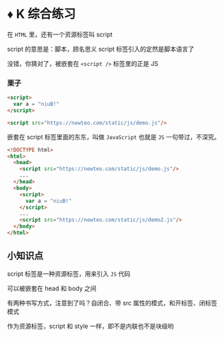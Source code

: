 # ♦️ K 综合练习

在 ```HTML``` 里，还有一个资源标签叫 script

script 的意思是：脚本，顾名思义 script 标签引入的定然是脚本语言了

没错，你猜对了，被嵌套在 ```<script />``` 标签里的正是 JS 

### 栗子

```html
<script>
  var a = "niuB!"
</script>

<script src="https://newteo.com/static/js/demo.js"/>
```

嵌套在 script 标签里面的东东，叫做 ```JavaScript``` 也就是 ```JS``` 一句带过，不深究。

```html
<!DOCTYPE html>
<html>
  <head>
    <script src="https://newteo.com/static/js/demo.js"/>
    ...
  </head>
  <body>
    <script>
      var a = "niuB!"
    </script>
    ...
    <script src="https://newteo.com/static/js/demo2.js"/>
  </body>
</html>
``` 

## 小知识点

script 标签是一种资源标签，用来引入 ```JS``` 代码

可以被嵌套在 head 和 body 之间

有两种书写方式，注意到了吗？自闭合、带 src 属性的模式，和开标签、闭标签模式

作为资源标签，script 和 style 一样，即不是内联也不是块级哟


